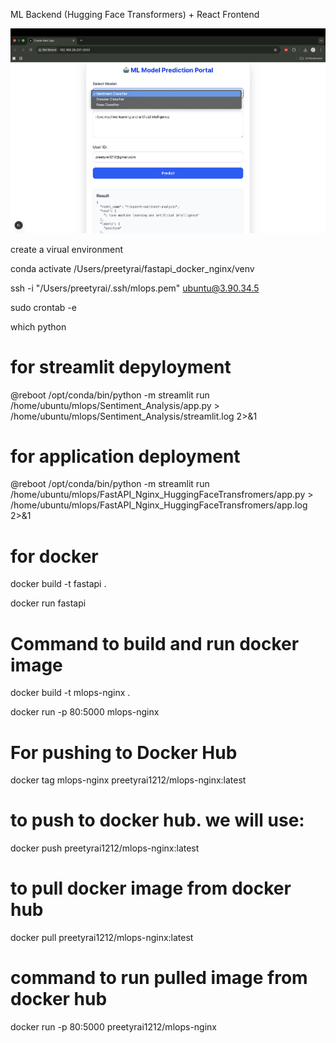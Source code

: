 
ML Backend (Hugging Face Transformers) + React Frontend

![alt text](app.png)

create a virual environment
 
conda activate /Users/preetyrai/fastapi_docker_nginx/venv


ssh -i "/Users/preetyrai/.ssh/mlops.pem" ubuntu@3.90.34.5


sudo crontab -e 

which python 

# for streamlit depyloyment
 @reboot /opt/conda/bin/python -m streamlit run /home/ubuntu/mlops/Sentiment_Analysis/app.py > /home/ubuntu/mlops/Sentiment_Analysis/streamlit.log 2>&1 


# for application deployment 
@reboot /opt/conda/bin/python -m streamlit run /home/ubuntu/mlops/FastAPI_Nginx_HuggingFaceTransfromers/app.py > /home/ubuntu/mlops/FastAPI_Nginx_HuggingFaceTransfromers/app.log 2>&1



# for docker

docker build -t fastapi .

docker run fastapi 



# Command to build and run docker image 
docker build -t mlops-nginx .

docker run -p 80:5000 mlops-nginx


# For pushing to Docker Hub 

docker tag mlops-nginx preetyrai1212/mlops-nginx:latest 

# to push to docker hub. we will use: 
docker push preetyrai1212/mlops-nginx:latest

# to pull docker image from docker hub
docker pull preetyrai1212/mlops-nginx:latest

# command to run pulled image from docker hub 
docker run -p 80:5000 preetyrai1212/mlops-nginx